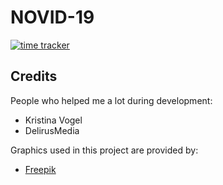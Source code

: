 # NOVID-19

[![time tracker](https://wakatime.com/badge/github/tuc0w/NOVID-19.svg)](https://wakatime.com/badge/github/tuc0w/NOVID-19)


## Credits
People who helped me a lot during development:
- Kristina Vogel
- DelirusMedia

Graphics used in this project are provided by:
- [Freepik](https://freepik.com)

#

